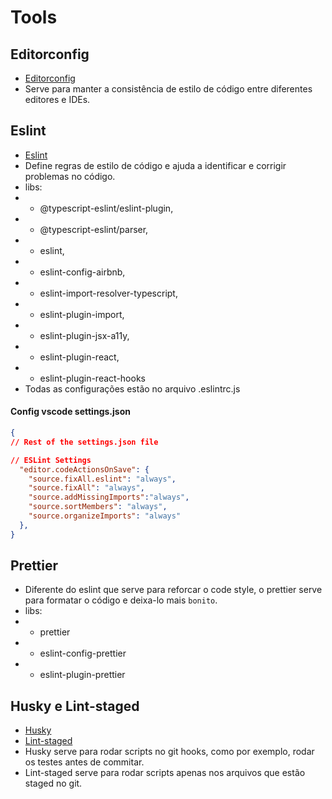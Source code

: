# Tools

## Editorconfig

- [Editorconfig](https://editorconfig.org/)
- Serve para manter a consistência de estilo de código entre diferentes editores e IDEs.

## Eslint

- [Eslint](https://eslint.org/)
- Define regras de estilo de código e ajuda a identificar e corrigir problemas no código.
- libs:
- - @typescript-eslint/eslint-plugin,
- - @typescript-eslint/parser,
- - eslint,
- - eslint-config-airbnb,
- - eslint-import-resolver-typescript,
- - eslint-plugin-import,
- - eslint-plugin-jsx-a11y,
- - eslint-plugin-react,
- - eslint-plugin-react-hooks
- Todas as configurações estão no arquivo .eslintrc.js

#### Config vscode settings.json

```json
{
// Rest of the settings.json file

// ESLint Settings
  "editor.codeActionsOnSave": {
    "source.fixAll.eslint": "always",
    "source.fixAll": "always",
    "source.addMissingImports":"always",
    "source.sortMembers": "always",
    "source.organizeImports": "always"
  },
}

```

## Prettier

- Diferente do eslint que serve para reforcar o code style, o prettier serve para formatar o código e deixa-lo mais `bonito`.
- libs:
- - prettier
- - eslint-config-prettier
- - eslint-plugin-prettier

## Husky e Lint-staged

- [Husky](https://typicode.github.io/husky/)
- [Lint-staged](https://github.com/lint-staged/lint-staged)
- Husky serve para rodar scripts no git hooks, como por exemplo, rodar os testes antes de commitar.
- Lint-staged serve para rodar scripts apenas nos arquivos que estão staged no git.